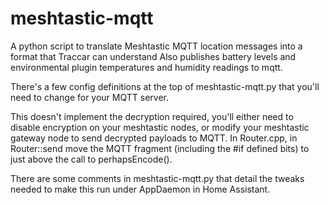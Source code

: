 # meshtastic-mqtt
A python script to translate Meshtastic MQTT location messages into a format that Traccar can understand
Also publishes battery levels and environmental plugin temperatures and humidity readings to mqtt.

There's a few config definitions at the top of meshtastic-mqtt.py that you'll need to change for your MQTT server.

This doesn't implement the decryption required, you'll either need to disable encryption on your meshtastic nodes, or modify your meshtastic gateway node to send decrypted payloads to MQTT.  In Router.cpp, in Router::send move the MQTT fragment (including the #if defined bits) to just above the call to perhapsEncode().

There are some comments in meshtastic-mqtt.py that detail the tweaks needed to make this run under AppDaemon in Home Assistant.

